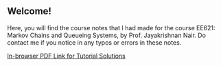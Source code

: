 ## Welcome!
Here, you will find the course notes that I had made for the course EE621: Markov Chains and Queueing Systems, by Prof. Jayakrishnan Nair. Do contact me if you notice in any typos or errors in these notes. 


[In-browser PDF Link for Tutorial Solutions](https://ishankapnadak.github.io/Markov-Chains-and-Queueing-Systems/Markov_Chains_and_Queueing_Systems.pdf)
